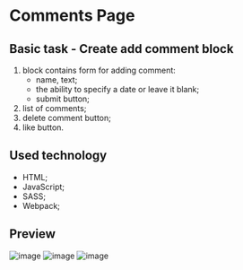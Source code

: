 # Comments Page


## Basic task - Create add comment block
1. block contains form for adding comment:
      - name, text;
      - the ability to specify a date or leave it blank;
      - submit button;
2. list of comments;
3. delete comment button;
4. like button.


## Used technology
- HTML;
- JavaScript;
- SASS;
- Webpack;


## Preview
![image](https://user-images.githubusercontent.com/62176625/224529430-6c291840-bd79-4ea3-b130-0f5e9a7c4701.png)
![image](https://user-images.githubusercontent.com/62176625/224529438-9a938ea2-9013-4054-8ad5-1d24f7dc72bf.png)
![image](https://user-images.githubusercontent.com/62176625/224529444-f7954b32-4ff7-403e-911d-7a24e52d2360.png)
